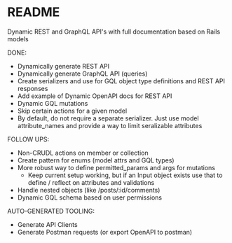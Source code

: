 # README

Dynamic REST and GraphQL API's with full documentation based on Rails models

DONE:

* Dynamically generate REST API
* Dynamically generate GraphQL API (queries)
* Create serializers and use for GQL object type definitions and REST API responses
* Add example of Dynamic OpenAPI docs for REST API
* Dynamic GQL mutations
* Skip certain actions for a given model
* By default, do not require a separate serializer. Just use model attribute_names and provide a way to limit seralizable attributes

FOLLOW UPS:

* Non-CRUDL actions on member or collection
* Create pattern for enums (model attrs and GQL types)
* More robust way to define permitted_params and args for mutations
    * Keep current setup working, but if an Input object exists use that to define / reflect on attributes and validations
* Handle nested objects (like /posts/:id/comments)
* Dynamic GQL schema based on user permissions

AUTO-GENERATED TOOLING:

* Generate API Clients
* Generate Postman requests (or export OpenAPI to postman)
